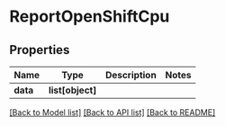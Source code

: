# ReportOpenShiftCpu

## Properties
Name | Type | Description | Notes
------------ | ------------- | ------------- | -------------
**data** | **list[object]** |  | 

[[Back to Model list]](../README.md#documentation-for-models) [[Back to API list]](../README.md#documentation-for-api-endpoints) [[Back to README]](../README.md)


